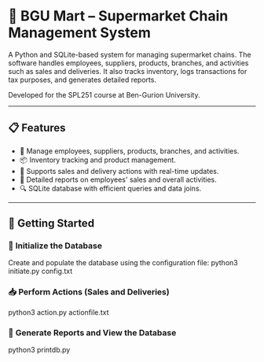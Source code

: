 # 🏪 BGU Mart – Supermarket Chain Management System

A Python and SQLite-based system for managing supermarket chains. The software handles employees, suppliers, products, branches, and activities such as sales and deliveries. It also tracks inventory, logs transactions for tax purposes, and generates detailed reports.

Developed for the SPL251 course at Ben-Gurion University.

---

## 📋 Features

- 👥 Manage employees, suppliers, products, branches, and activities.
- 📦 Inventory tracking and product management.
- 🛒 Supports sales and delivery actions with real-time updates.
- 📝 Detailed reports on employees' sales and overall activities.
- 🔍 SQLite database with efficient queries and data joins.

---

## 🚀 Getting Started

### 🔨 **Initialize the Database**
Create and populate the database using the configuration file: python3 initiate.py config.txt

### 📥 **Perform Actions (Sales and Deliveries)**
python3 action.py actionfile.txt

### 📄 **Generate Reports and View the Database**
python3 printdb.py
